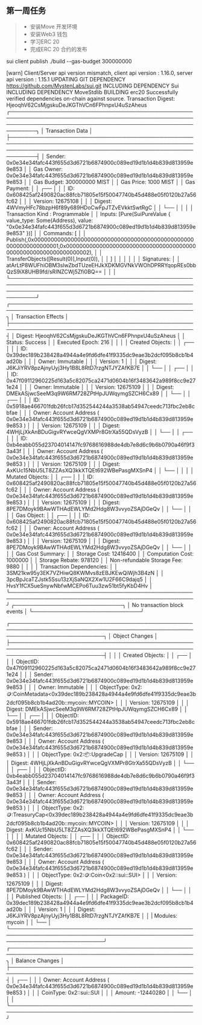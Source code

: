 ## 第一周任务

> - 安装Move 开发环境
> - 安装Web3 钱包
> - 学习ERC 20
> - 完成ERC 20 合约的发布

sui client publish ./build    --gas-budget 300000000

[warn] Client/Server api version mismatch, client api version : 1.16.0, server api version : 1.15.1
UPDATING GIT DEPENDENCY https://github.com/MystenLabs/sui.git
INCLUDING DEPENDENCY Sui
INCLUDING DEPENDENCY MoveStdlib
BUILDING erc20
Successfully verified dependencies on-chain against source.
Transaction Digest: HjeoqhV62CsMjgskuDeJKGThVCn6FPhnpxU4uSzAheus
╭─────────────────────────────────────────────────────────────────────────────────────────────────────────────────────────────────────────────────────────────╮
│ Transaction Data                                                                                                                                            │
├─────────────────────────────────────────────────────────────────────────────────────────────────────────────────────────────────────────────────────────────┤
│ Sender: 0x0e34e34fafc443f655d3d6721b6874900c089ed19d1b1d4b839d813959e9e853                                                                                  │
│ Gas Owner: 0x0e34e34fafc443f655d3d6721b6874900c089ed19d1b1d4b839d813959e9e853                                                                               │
│ Gas Budget: 300000000 MIST                                                                                                                                  │
│ Gas Price: 1000 MIST                                                                                                                                        │
│ Gas Payment:                                                                                                                                                │
│  ┌──                                                                                                                                                        │
│  │ ID: 0x608425af2490820ac88fcb71805e15f50047740b45d488e05f0120b27a56fc62                                                                                   │
│  │ Version: 12675108                                                                                                                                        │
│  │ Digest: 4WVmyHFc78bzpH6f89y689HDoCwFpJTZvEVkktSwtRgC                                                                                                     │
│  └──                                                                                                                                                        │
│                                                                                                                                                             │
│ Transaction Kind : Programmable                                                                                                                             │
│ Inputs: [Pure(SuiPureValue { value_type: Some(Address), value: "0x0e34e34fafc443f655d3d6721b6874900c089ed19d1b1d4b839d813959e9e853" })]                     │
│ Commands: [                                                                                                                                                 │
│   Publish(<modules>,0x0000000000000000000000000000000000000000000000000000000000000001,0x0000000000000000000000000000000000000000000000000000000000000002), │
│   TransferObjects([Result(0)],Input(0)),                                                                                                                    │
│ ]                                                                                                                                                           │
│                                                                                                                                                             │
│                                                                                                                                                             │
│ Signatures:                                                                                                                                                 │
│    atArLtP8WUFhiOBM3slwZbdTUzeEHJkXDKMGVNkVWOhDPRRYqopREs0bbQzS9iX8UHB9fd/sRINZCWj5Zfi0BQ==                                                                 │
│                                                                                                                                                             │
╰─────────────────────────────────────────────────────────────────────────────────────────────────────────────────────────────────────────────────────────────╯
╭───────────────────────────────────────────────────────────────────────────────────────────────────╮
│ Transaction Effects                                                                               │
├───────────────────────────────────────────────────────────────────────────────────────────────────┤
│ Digest: HjeoqhV62CsMjgskuDeJKGThVCn6FPhnpxU4uSzAheus                                              │
│ Status: Success                                                                                   │
│ Executed Epoch: 216                                                                               │
│                                                                                                   │
│ Created Objects:                                                                                  │
│  ┌──                                                                                              │
│  │ ID: 0x39dec189b238428a4944a4e9fd6dfe41f9335dc9eae3b2dcf095b8cb1b4ad20b                         │
│  │ Owner: Immutable                                                                               │
│  │ Version: 1                                                                                     │
│  │ Digest: J6KJiYRV8pzAjnyUyj3Hy1B8L8RtD7rzgNTJYZAfKB7E                                           │
│  └──                                                                                              │
│  ┌──                                                                                              │
│  │ ID: 0x47f09112960225d163a5c82075ca2471d0604b16f3483642a989f8cc9e271e24                         │
│  │ Owner: Immutable                                                                               │
│  │ Version: 12675109                                                                              │
│  │ Digest: DMEkASjwcSeeM3q9W6RM728ZPtHpJUWqymgSZCH6Cx89                                           │
│  └──                                                                                              │
│  ┌──                                                                                              │
│  │ ID: 0x5918ae466701fdb26fcb17d352544244a3538ab54947ceedc713fbc2eb8cbfae                         │
│  │ Owner: Account Address ( 0x0e34e34fafc443f655d3d6721b6874900c089ed19d1b1d4b839d813959e9e853 )  │
│  │ Version: 12675109                                                                              │
│  │ Digest: 4WHjLjXkAnBDuGigvRYwceQgVXMPr8GtrXa55QDsVyzB                                           │
│  └──                                                                                              │
│  ┌──                                                                                              │
│  │ ID: 0xb4eabb055d23704014147fc9768616988de4db7e8d6c9b6b0790a46f9f33a43f                         │
│  │ Owner: Account Address ( 0x0e34e34fafc443f655d3d6721b6874900c089ed19d1b1d4b839d813959e9e853 )  │
│  │ Version: 12675109                                                                              │
│  │ Digest: AxKUc15NbU5LT8ZZAsXQ3kkXTQEt692WBePasgMXSnP4                                           │
│  └──                                                                                              │
│                                                                                                   │
│ Mutated Objects:                                                                                  │
│  ┌──                                                                                              │
│  │ ID: 0x608425af2490820ac88fcb71805e15f50047740b45d488e05f0120b27a56fc62                         │
│  │ Owner: Account Address ( 0x0e34e34fafc443f655d3d6721b6874900c089ed19d1b1d4b839d813959e9e853 )  │
│  │ Version: 12675109                                                                              │
│  │ Digest: 8PE7DMoyk9BAwWTHAdEWLYMd2Hdg8W3vvyoZSAjDGeQv                                           │
│  └──                                                                                              │
│                                                                                                   │
│ Gas Object:                                                                                       │
│  ┌──                                                                                              │
│  │ ID: 0x608425af2490820ac88fcb71805e15f50047740b45d488e05f0120b27a56fc62                         │
│  │ Owner: Account Address ( 0x0e34e34fafc443f655d3d6721b6874900c089ed19d1b1d4b839d813959e9e853 )  │
│  │ Version: 12675109                                                                              │
│  │ Digest: 8PE7DMoyk9BAwWTHAdEWLYMd2Hdg8W3vvyoZSAjDGeQv                                           │
│  └──                                                                                              │
│                                                                                                   │
│ Gas Cost Summary:                                                                                 │
│    Storage Cost: 12418400                                                                         │
│    Computation Cost: 1000000                                                                      │
│    Storage Rebate: 978120                                                                         │
│    Non-refundable Storage Fee: 9880                                                               │
│                                                                                                   │
│ Transaction Dependencies:                                                                         │
│    3SM21kw95y3EK7VZHiwQ8KWMvs8zEBJKEwQiWjh3B4zN                                                   │
│    3pcBpJcaTZJstk5Ssu13zXjSaNQX2Xw1U2F66C9dajq5                                                   │
│    HvsY1fCX5ueSnywNbfwMCEPo6Tuu3zw51bt5fyKbD4Hv                                                   │
╰───────────────────────────────────────────────────────────────────────────────────────────────────╯
╭─────────────────────────────╮
│ No transaction block events │
╰─────────────────────────────╯

╭─────────────────────────────────────────────────────────────────────────────────────────────────────────────────────────────╮
│ Object Changes                                                                                                              │
├─────────────────────────────────────────────────────────────────────────────────────────────────────────────────────────────┤
│                                                                                                                             │
│ Created Objects:                                                                                                            │
│  ┌──                                                                                                                        │
│  │ ObjectID: 0x47f09112960225d163a5c82075ca2471d0604b16f3483642a989f8cc9e271e24                                             │
│  │ Sender: 0x0e34e34fafc443f655d3d6721b6874900c089ed19d1b1d4b839d813959e9e853                                               │
│  │ Owner: Immutable                                                                                                         │
│  │ ObjectType: 0x2::coin::CoinMetadata<0x39dec189b238428a4944a4e9fd6dfe41f9335dc9eae3b2dcf095b8cb1b4ad20b::mycoin::MYCOIN>  │
│  │ Version: 12675109                                                                                                        │
│  │ Digest: DMEkASjwcSeeM3q9W6RM728ZPtHpJUWqymgSZCH6Cx89                                                                     │
│  └──                                                                                                                        │
│  ┌──                                                                                                                        │
│  │ ObjectID: 0x5918ae466701fdb26fcb17d352544244a3538ab54947ceedc713fbc2eb8cbfae                                             │
│  │ Sender: 0x0e34e34fafc443f655d3d6721b6874900c089ed19d1b1d4b839d813959e9e853                                               │
│  │ Owner: Account Address ( 0x0e34e34fafc443f655d3d6721b6874900c089ed19d1b1d4b839d813959e9e853 )                            │
│  │ ObjectType: 0x2::package::UpgradeCap                                                                                     │
│  │ Version: 12675109                                                                                                        │
│  │ Digest: 4WHjLjXkAnBDuGigvRYwceQgVXMPr8GtrXa55QDsVyzB                                                                     │
│  └──                                                                                                                        │
│  ┌──                                                                                                                        │
│  │ ObjectID: 0xb4eabb055d23704014147fc9768616988de4db7e8d6c9b6b0790a46f9f33a43f                                             │
│  │ Sender: 0x0e34e34fafc443f655d3d6721b6874900c089ed19d1b1d4b839d813959e9e853                                               │
│  │ Owner: Account Address ( 0x0e34e34fafc443f655d3d6721b6874900c089ed19d1b1d4b839d813959e9e853 )                            │
│  │ ObjectType: 0x2::coin::TreasuryCap<0x39dec189b238428a4944a4e9fd6dfe41f9335dc9eae3b2dcf095b8cb1b4ad20b::mycoin::MYCOIN>   │
│  │ Version: 12675109                                                                                                        │
│  │ Digest: AxKUc15NbU5LT8ZZAsXQ3kkXTQEt692WBePasgMXSnP4                                                                     │
│  └──                                                                                                                        │
│                                                                                                                             │
│ Mutated Objects:                                                                                                            │
│  ┌──                                                                                                                        │
│  │ ObjectID: 0x608425af2490820ac88fcb71805e15f50047740b45d488e05f0120b27a56fc62                                             │
│  │ Sender: 0x0e34e34fafc443f655d3d6721b6874900c089ed19d1b1d4b839d813959e9e853                                               │
│  │ Owner: Account Address ( 0x0e34e34fafc443f655d3d6721b6874900c089ed19d1b1d4b839d813959e9e853 )                            │
│  │ ObjectType: 0x2::coin::Coin<0x2::sui::SUI>                                                                               │
│  │ Version: 12675109                                                                                                        │
│  │ Digest: 8PE7DMoyk9BAwWTHAdEWLYMd2Hdg8W3vvyoZSAjDGeQv                                                                     │
│  └──                                                                                                                        │
│                                                                                                                             │
│ Published Objects:                                                                                                          │
│  ┌──                                                                                                                        │
│  │ PackageID: 0x39dec189b238428a4944a4e9fd6dfe41f9335dc9eae3b2dcf095b8cb1b4ad20b                                            │
│  │ Version: 1                                                                                                               │
│  │ Digest: J6KJiYRV8pzAjnyUyj3Hy1B8L8RtD7rzgNTJYZAfKB7E                                                                     │
│  | Modules: mycoin                                                                                                          │
│  └──                                                                                                                        │
╰─────────────────────────────────────────────────────────────────────────────────────────────────────────────────────────────╯
╭───────────────────────────────────────────────────────────────────────────────────────────────────╮
│ Balance Changes                                                                                   │
├───────────────────────────────────────────────────────────────────────────────────────────────────┤
│  ┌──                                                                                              │
│  │ Owner: Account Address ( 0x0e34e34fafc443f655d3d6721b6874900c089ed19d1b1d4b839d813959e9e853 )  │
│  │ CoinType: 0x2::sui::SUI                                                                        │
│  │ Amount: -12440280                                                                              │
│  └──                                                                                              │
│                                                                                                   │
╰───────────────────────────────────────────────────────────────────────────────────────────────────╯